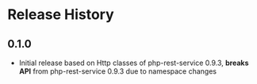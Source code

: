 # Release History

## 0.1.0 
* Initial release based on Http classes of php-rest-service 0.9.3, **breaks
  API** from php-rest-service 0.9.3 due to namespace changes
